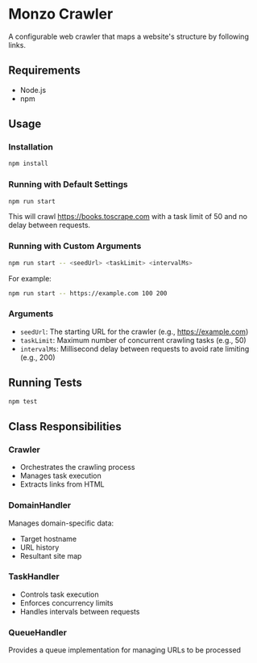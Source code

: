 # Monzo Crawler

A configurable web crawler that maps a website's structure by following links.

## Requirements

- Node.js
- npm

## Usage

### Installation

```bash
npm install
```

### Running with Default Settings

```bash
npm run start
```

This will crawl https://books.toscrape.com with a task limit of 50 and no delay between requests.

### Running with Custom Arguments

```bash
npm run start -- <seedUrl> <taskLimit> <intervalMs>
```

For example:

```bash
npm run start -- https://example.com 100 200
```

### Arguments

- `seedUrl`: The starting URL for the crawler (e.g., https://example.com)
- `taskLimit`: Maximum number of concurrent crawling tasks (e.g., 50)
- `intervalMs`: Millisecond delay between requests to avoid rate limiting (e.g., 200)

## Running Tests

```bash
npm test
```

## Class Responsibilities

### Crawler

- Orchestrates the crawling process
- Manages task execution
- Extracts links from HTML

### DomainHandler

Manages domain-specific data:

- Target hostname
- URL history
- Resultant site map

### TaskHandler

- Controls task execution
- Enforces concurrency limits
- Handles intervals between requests

### QueueHandler

Provides a queue implementation for managing URLs to be processed
